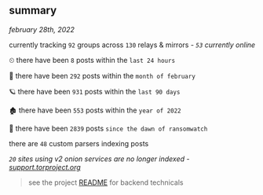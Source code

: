 
## summary
_february 28th, 2022_

currently tracking `92` groups across `130` relays & mirrors - _`53` currently online_

⏲ there have been `8` posts within the `last 24 hours`

🦈 there have been `292` posts within the `month of february`

🪐 there have been `931` posts within the `last 90 days`

🏚 there have been `553` posts within the `year of 2022`

🦕 there have been `2839` posts `since the dawn of ransomwatch`

there are `48` custom parsers indexing posts

_`20` sites using v2 onion services are no longer indexed - [support.torproject.org](https://support.torproject.org/onionservices/v2-deprecation/)_

> see the project [README](https://github.com/thetanz/ransomwatch#ransomwatch--) for backend technicals
